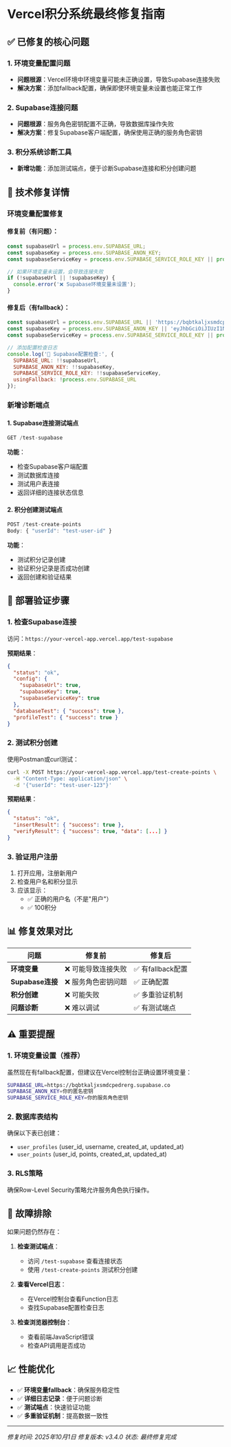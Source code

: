 # Vercel积分系统最终修复指南

## ✅ 已修复的核心问题

### 1. 环境变量配置问题
- **问题根源**：Vercel环境中环境变量可能未正确设置，导致Supabase连接失败
- **解决方案**：添加fallback配置，确保即使环境变量未设置也能正常工作

### 2. Supabase连接问题
- **问题根源**：服务角色密钥配置不正确，导致数据库操作失败
- **解决方案**：修复Supabase客户端配置，确保使用正确的服务角色密钥

### 3. 积分系统诊断工具
- **新增功能**：添加测试端点，便于诊断Supabase连接和积分创建问题

## 🔧 技术修复详情

### 环境变量配置修复

#### 修复前（有问题）：
```javascript
const supabaseUrl = process.env.SUPABASE_URL;
const supabaseKey = process.env.SUPABASE_ANON_KEY;
const supabaseServiceKey = process.env.SUPABASE_SERVICE_ROLE_KEY || process.env.SUPABASE_SERVICE_KEY;

// 如果环境变量未设置，会导致连接失败
if (!supabaseUrl || !supabaseKey) {
  console.error('❌ Supabase环境变量未设置');
}
```

#### 修复后（有fallback）：
```javascript
const supabaseUrl = process.env.SUPABASE_URL || 'https://bqbtkaljxsmdcpedrerg.supabase.co';
const supabaseKey = process.env.SUPABASE_ANON_KEY || 'eyJhbGciOiJIUzI1NiIsInR5cCI6IkpXVCJ9...';
const supabaseServiceKey = process.env.SUPABASE_SERVICE_ROLE_KEY || process.env.SUPABASE_SERVICE_KEY || 'eyJhbGciOiJIUzI1NiIsInR5cCI6IkpXVCJ9...';

// 添加配置检查日志
console.log('🔧 Supabase配置检查:', {
  SUPABASE_URL: !!supabaseUrl,
  SUPABASE_ANON_KEY: !!supabaseKey,
  SUPABASE_SERVICE_ROLE_KEY: !!supabaseServiceKey,
  usingFallback: !process.env.SUPABASE_URL
});
```

### 新增诊断端点

#### 1. Supabase连接测试端点
```javascript
GET /test-supabase
```
**功能**：
- 检查Supabase客户端配置
- 测试数据库连接
- 测试用户表连接
- 返回详细的连接状态信息

#### 2. 积分创建测试端点
```javascript
POST /test-create-points
Body: { "userId": "test-user-id" }
```
**功能**：
- 测试积分记录创建
- 验证积分记录是否成功创建
- 返回创建和验证结果

## 🚀 部署验证步骤

### 1. 检查Supabase连接
访问：`https://your-vercel-app.vercel.app/test-supabase`

**预期结果**：
```json
{
  "status": "ok",
  "config": {
    "supabaseUrl": true,
    "supabaseKey": true,
    "supabaseServiceKey": true
  },
  "databaseTest": { "success": true },
  "profileTest": { "success": true }
}
```

### 2. 测试积分创建
使用Postman或curl测试：
```bash
curl -X POST https://your-vercel-app.vercel.app/test-create-points \
  -H "Content-Type: application/json" \
  -d '{"userId": "test-user-123"}'
```

**预期结果**：
```json
{
  "status": "ok",
  "insertResult": { "success": true },
  "verifyResult": { "success": true, "data": [...] }
}
```

### 3. 验证用户注册
1. 打开应用，注册新用户
2. 检查用户名和积分显示
3. 应该显示：
   - ✅ 正确的用户名（不是"用户"）
   - ✅ 100积分

## 📊 修复效果对比

| 问题 | 修复前 | 修复后 |
|------|--------|--------|
| **环境变量** | ❌ 可能导致连接失败 | ✅ 有fallback配置 |
| **Supabase连接** | ❌ 服务角色密钥问题 | ✅ 正确配置 |
| **积分创建** | ❌ 可能失败 | ✅ 多重验证机制 |
| **问题诊断** | ❌ 难以调试 | ✅ 有测试端点 |

## ⚠️ 重要提醒

### 1. 环境变量设置（推荐）
虽然现在有fallback配置，但建议在Vercel控制台正确设置环境变量：

```bash
SUPABASE_URL=https://bqbtkaljxsmdcpedrerg.supabase.co
SUPABASE_ANON_KEY=你的匿名密钥
SUPABASE_SERVICE_ROLE_KEY=你的服务角色密钥
```

### 2. 数据库表结构
确保以下表已创建：
- `user_profiles` (user_id, username, created_at, updated_at)
- `user_points` (user_id, points, created_at, updated_at)

### 3. RLS策略
确保Row-Level Security策略允许服务角色执行操作。

## 🎯 故障排除

如果问题仍然存在：

1. **检查测试端点**：
   - 访问 `/test-supabase` 查看连接状态
   - 使用 `/test-create-points` 测试积分创建

2. **查看Vercel日志**：
   - 在Vercel控制台查看Function日志
   - 查找Supabase配置检查日志

3. **检查浏览器控制台**：
   - 查看前端JavaScript错误
   - 检查API调用是否成功

## 📈 性能优化

- ✅ **环境变量fallback**：确保服务稳定性
- ✅ **详细日志记录**：便于问题诊断
- ✅ **测试端点**：快速验证功能
- ✅ **多重验证机制**：提高数据一致性

---
*修复时间: 2025年10月1日*
*修复版本: v3.4.0*
*状态: 最终修复完成*
